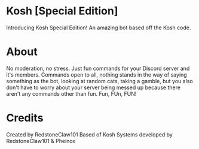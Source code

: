 # Kosh [Special Edition]

Introducing Kosh Special Edition! An amazing bot based off the Kosh code.

# About

No moderation, no stress. Just fun commands for your Discord server and it's members. Commands open to all, nothing stands in the way of saying something as the bot, looking at random cats, taking a gamble, but you also don't have to worry about your server being messed up because there aren't any commands other than fun. Fun, FUn, FUN!

# Credits

Created by RedstoneClaw101
Based of Kosh Systems developed by RedstoneClaw101 & Pheinox
